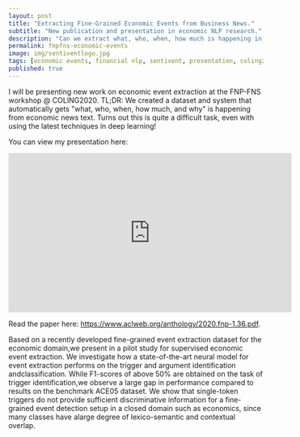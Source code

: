 ```yaml
---
layout: post
title: "Extracting Fine-Grained Economic Events from Business News."
subtitle: "New publication and presentation in economic NLP research."
description: "Can we extract what, who, when, how much is happening in business news?"
permalink: fnpfns-economic-events
image: img/sentiventlogo.jpg
tags: [economic events, financial nlp, sentivent, presentation, coling2020, research, machine learning]
published: true
---
```


I will be presenting new work on economic event extraction at the FNP-FNS workshop @ COLING2020.
TL;DR: We created a dataset and system that automatically gets "what, who, when, how much, and why" is happening from economic news text.
Turns out this is quite a difficult task, even with using the latest techniques in deep learning!

You can view my presentation here:
<iframe width="560" height="315" src="https://www.youtube.com/watch?v=iKF7hUMdCw8" frameborder="0" allow="autoplay; encrypted-media" allowfullscreen></iframe>

Read the paper here: https://www.aclweb.org/anthology/2020.fnp-1.36.pdf.

Based on a recently developed fine-grained event extraction dataset for the economic domain,we present in a pilot study for supervised economic event extraction.
We investigate how a state-of-the-art neural model for event extraction performs on the trigger and argument identification andclassification.
While F1-scores of above 50% are obtained on the task of trigger identification,we observe a large gap in performance compared to results on the benchmark ACE05 dataset.
We show that single-token triggers do not provide sufficient discriminative information for a fine-grained event detection setup in a closed domain such as economics, since many classes have alarge degree of lexico-semantic and contextual overlap.